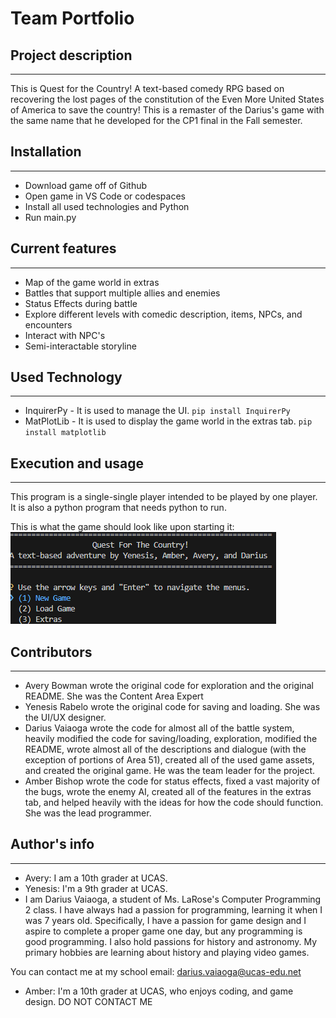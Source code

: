 # Team Portfolio


## Project description
---
This is Quest for the Country! A text-based comedy RPG based on recovering the lost pages of the constitution of the Even More United States of America to save the country! This is a remaster of the Darius's game with the same name that he developed for the CP1 final in the Fall semester.

## Installation
---
+ Download game off of Github
+ Open game in VS Code or codespaces
+ Install all used technologies and Python
+ Run main.py    

## Current features
---
+ Map of the game world in extras
+ Battles that support multiple allies and enemies
+ Status Effects during battle
+ Explore different levels with comedic description, items, NPCs, and encounters
+ Interact with NPC's
+ Semi-interactable storyline    

## Used Technology
---
+ InquirerPy - It is used to manage the UI. `pip install InquirerPy`
+ MatPlotLib - It is used to display the game world in the extras tab. `pip install matplotlib`    

## Execution and usage
---
This program is a single-single player intended to be played by one player. It is also a python program that needs python to run.

This is what the game should look like upon starting it:
![image](https://github.com/UCAS-DV/text_adventure/blob/main/Screenshot%202025-05-15%20101503.png)

## Contributors
---
+ Avery Bowman wrote the original code for exploration and the original README. She was the Content Area Expert
+ Yenesis Rabelo wrote the original code for saving and loading. She was the UI/UX designer.
+ Darius Vaiaoga wrote the code for almost all of the battle system, heavily modified the code for saving/loading, exploration, modified the README, wrote almost all of the descriptions and dialogue (with the exception of portions of Area 51), created all of the used game assets, and created the original game. He was the team leader for the project.
+ Amber Bishop wrote the code for status effects, fixed a vast majority of the bugs, wrote the enemy AI, created all of the features in the extras tab, and helped heavily with the ideas for how the code should function. She was the lead programmer.     

## Author's info
---
+ Avery: I am a 10th grader at UCAS.
+ Yenesis: I'm a 9th grader at UCAS.
+ I am Darius Vaiaoga, a student of Ms. LaRose's Computer Programming 2 class. I have always had a passion for programming, learning it when I was 7 years old. Specifically, I have a passion for game design and I aspire to complete a proper game one day, but any programming is good programming. I also hold passions for history and astronomy. My primary hobbies are learning about history and playing video games.

You can contact me at my school email: darius.vaiaoga@ucas-edu.net
+ Amber: I'm a 10th grader at UCAS, who enjoys coding, and game design. DO NOT CONTACT ME
